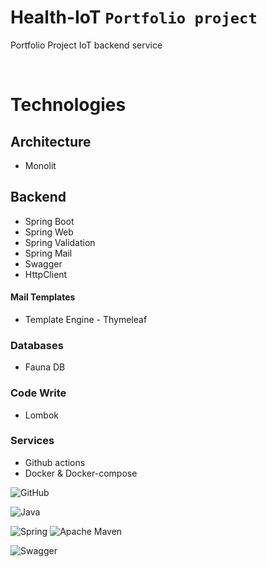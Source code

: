 # Health-IoT ``Portfolio project``
Portfolio Project IoT backend service

<br>

# Technologies

## Architecture
* Monolit

## Backend
* Spring Boot
* Spring Web
* Spring Validation
* Spring Mail
* Swagger
* HttpClient

#### Mail Templates
* Template Engine - Thymeleaf

### Databases
* Fauna DB

### Code Write
* Lombok

### Services
* Github actions
* Docker & Docker-compose

![GitHub](https://img.shields.io/badge/github-%23121011.svg?style=for-the-badge&logo=github&logoColor=white)

![Java](https://img.shields.io/badge/java-%23ED8B00.svg?style=for-the-badge&logo=openjdk&logoColor=white)

![Spring](https://img.shields.io/badge/spring-%236DB33F.svg?style=for-the-badge&logo=spring&logoColor=white)
![Apache Maven](https://img.shields.io/badge/Apache%20Maven-C71A36?style=for-the-badge&logo=Apache%20Maven&logoColor=white)

![Swagger](https://img.shields.io/badge/-Swagger-%23Clojure?style=for-the-badge&logo=swagger&logoColor=white)
